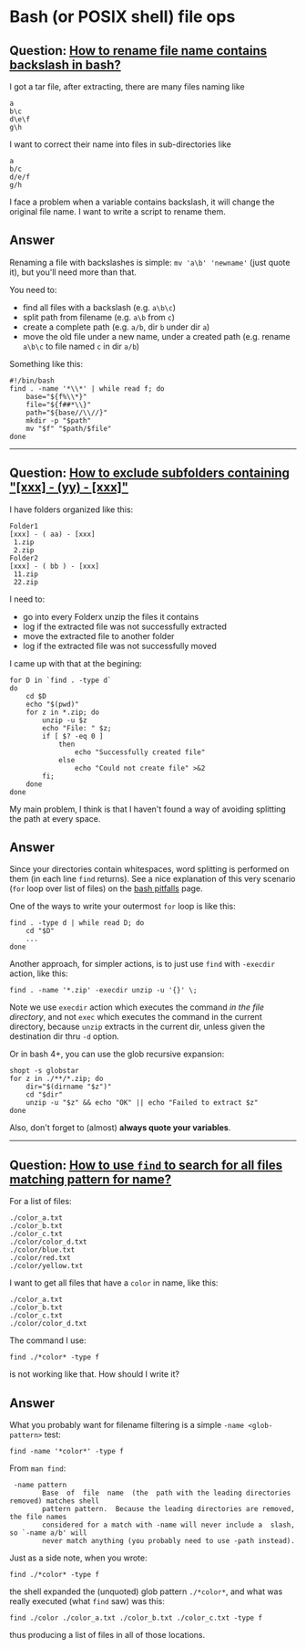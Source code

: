 # Bash (or POSIX shell) file ops


## Question: [How to rename file name contains backslash in bash?](https://stackoverflow.com/questions/44490413/how-to-rename-file-name-contains-backslash-in-bash/)

I got a tar file, after extracting, there are many files naming like

    a
    b\c
    d\e\f
    g\h

I want to correct their name into files in sub-directories like

    a
    b/c
    d/e/f
    g/h

I face a problem when a variable contains backslash, it will change the original file name. I want to write a script to rename them.


## Answer

Renaming a file with backslashes is simple: ``mv 'a\b' 'newname'`` (just quote it), but you'll need more than that.

You need to:

  - find all files with a backslash (e.g. ``a\b\c``)
  - split path from filename (e.g. ``a\b`` from ``c``)
  - create a complete path (e.g. ``a/b``, dir ``b`` under dir ``a``)
  - move the old file under a new name, under a created path (e.g. rename ``a\b\c`` to file named ``c`` in dir ``a/b``)

Something like this:

    #!/bin/bash
    find . -name '*\\*' | while read f; do
        base="${f%\\*}"
        file="${f##*\\}"
        path="${base//\\//}"
        mkdir -p "$path"
        mv "$f" "$path/$file"
    done


---


## Question: [How to exclude subfolders containing "[xxx] - (yy) - [xxx]"](https://stackoverflow.com/questions/44619982/how-to-exclude-subfolders-containing-xxx-yy-xxx/)

I have folders organized like this:

    Folder1
    [xxx] - ( aa) - [xxx]
     1.zip
     2.zip
    Folder2
    [xxx] - ( bb ) - [xxx]
     11.zip
     22.zip

I need to:

- go into every Folderx unzip the files it contains 
- log if the extracted file was not successfully extracted 
- move the extracted file to another folder
- log if the extracted file was not successfully moved

I came up with that at the begining:

    for D in `find . -type d`
    do
    	cd $D
    	echo "$(pwd)"
    	for z in *.zip; do
    		unzip -u $z
    		echo "File: " $z; 
    		if [ $? -eq 0 ]
    			then
    				echo "Successfully created file"
    			else
    				echo "Could not create file" >&2
    		fi; 
    	done
    done

My main problem, I think is that I haven't found a way of avoiding splitting the path at every space.


## Answer

Since your directories contain whitespaces, word splitting is performed on them (in each line
``find`` returns). See a nice explanation of this very scenario (``for`` loop over list of files) on
the [bash pitfalls][1] page.

One of the ways to write your outermost ``for`` loop is like this:

    find . -type d | while read D; do
        cd "$D"
        ...
    done

Another approach, for simpler actions, is to just use ``find`` with ``-execdir`` action, like this:

    find . -name '*.zip' -execdir unzip -u '{}' \;

Note we use ``execdir`` action which executes the command *in the file directory*, and not ``exec``
which executes the command in the current directory, because ``unzip`` extracts in the current dir,
unless given the destination dir thru ``-d`` option.

Or in bash 4+, you can use the glob recursive expansion:

    shopt -s globstar
    for z in ./**/*.zip; do
        dir="$(dirname "$z")"
        cd "$dir"
        unzip -u "$z" && echo "OK" || echo "Failed to extract $z"
    done

Also, don't forget to (almost) **always quote your variables**.

  [1]: http://mywiki.wooledge.org/BashPitfalls#for_i_in_.24.28ls_.2A.mp3.29


---


## Question: [How to use `find` to search for all files matching pattern for name?](https://stackoverflow.com/q/44995142/404556)

For a list of files:

    ./color_a.txt
    ./color_b.txt
    ./color_c.txt
    ./color/color_d.txt
    ./color/blue.txt
    ./color/red.txt
    ./color/yellow.txt

I want to get all files that have a `color` in name, like this:

    ./color_a.txt
    ./color_b.txt
    ./color_c.txt
    ./color/color_d.txt

The command I use:

    find ./*color* -type f

is not working like that. How should I write it?


## Answer

What you probably want for filename filtering is a simple `-name <glob-pattern>` test:

    find -name '*color*' -type f

From `man find`:

     -name pattern
            Base  of  file  name  (the  path with the leading directories removed) matches shell
            pattern pattern.  Because the leading directories are removed, the file names
            considered for a match with -name will never include a  slash,  so `-name a/b' will 
            never match anything (you probably need to use -path instead).

Just as a side note, when you wrote:

    find ./*color* -type f

the shell expanded the (unquoted) glob pattern `./*color*`, and what was really executed (what `find` saw) was this:

    find ./color ./color_a.txt ./color_b.txt ./color_c.txt -type f

thus producing a list of files in all of those locations.


